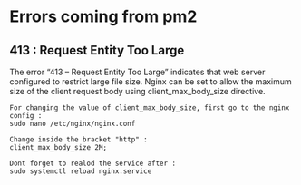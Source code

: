# Errors coming from pm2

## 413 : Request Entity Too Large

The error “413 – Request Entity Too Large” indicates that web server configured to restrict large file size. Nginx can be set to allow the maximum size of the client request body using client_max_body_size directive.

```
For changing the value of client_max_body_size, first go to the nginx config :
sudo nano /etc/nginx/nginx.conf

Change inside the bracket "http" :
client_max_body_size 2M;

Dont forget to realod the service after : 
sudo systemctl reload nginx.service

```